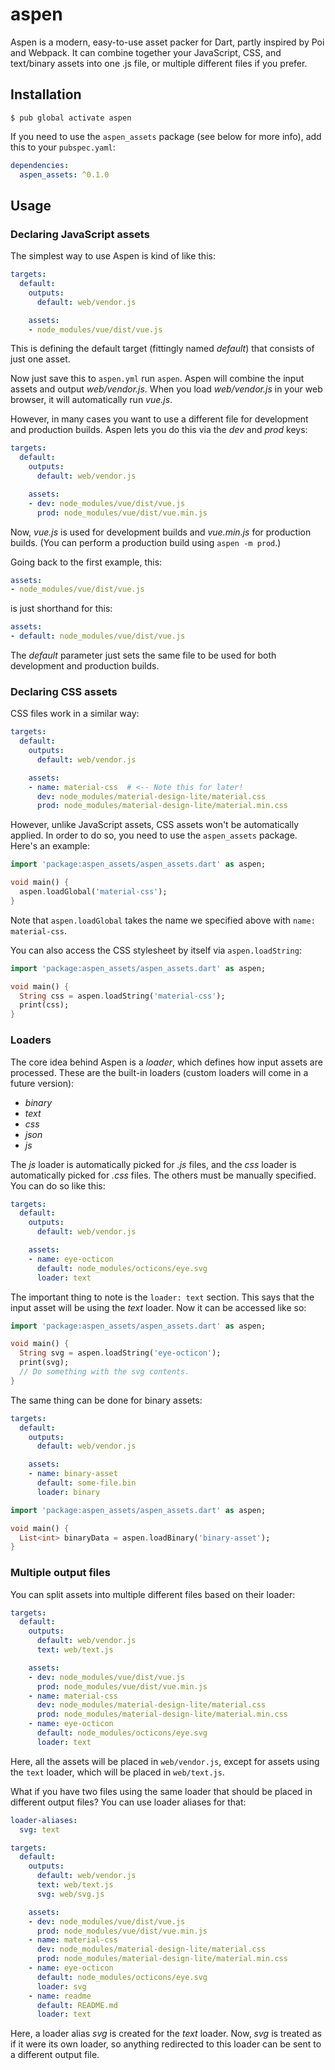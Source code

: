 # aspen

Aspen is a modern, easy-to-use asset packer for Dart, partly inspired by Poi and
Webpack. It can combine together your JavaScript, CSS, and text/binary assets into one
.js file, or multiple different files if you prefer.

## Installation

```
$ pub global activate aspen
```

If you need to use the `aspen_assets` package (see below for more info), add this to
your `pubspec.yaml`:

```yaml
dependencies:
  aspen_assets: ^0.1.0
```

## Usage

### Declaring JavaScript assets

The simplest way to use Aspen is kind of like this:

```yaml
targets:
  default:
    outputs:
      default: web/vendor.js

    assets:
    - node_modules/vue/dist/vue.js
```

This is defining the default target (fittingly named *default*) that consists of just
one asset.

Now just save this to `aspen.yml` run `aspen`. Aspen will combine the input assets and
output *web/vendor.js*. When you load *web/vendor.js* in your web browser, it will
automatically run *vue.js*.

However, in many cases you want to use a different file for development and
production builds. Aspen lets you do this via the *dev* and *prod* keys:

```yaml
targets:
  default:
    outputs:
      default: web/vendor.js

    assets:
    - dev: node_modules/vue/dist/vue.js
      prod: node_modules/vue/dist/vue.min.js
```

Now, *vue.js* is used for development builds and *vue.min.js* for production builds.
(You can perform a production build using `aspen -m prod`.)

Going back to the first example, this:

```yaml
assets:
- node_modules/vue/dist/vue.js
```

is just shorthand for this:

```yaml
assets:
- default: node_modules/vue/dist/vue.js
```

The *default* parameter just sets the same file to be used for both development and
production builds.

### Declaring CSS assets

CSS files work in a similar way:

```yaml
targets:
  default:
    outputs:
      default: web/vendor.js

    assets:
    - name: material-css  # <-- Note this for later!
      dev: node_modules/material-design-lite/material.css
      prod: node_modules/material-design-lite/material.min.css
```

However, unlike JavaScript assets, CSS assets won't be automatically applied. In order
to do so, you need to use the `aspen_assets` package. Here's an example:

```dart
import 'package:aspen_assets/aspen_assets.dart' as aspen;

void main() {
  aspen.loadGlobal('material-css');
}
```

Note that `aspen.loadGlobal` takes the name we specified above with `name: material-css`.

You can also access the CSS stylesheet by itself via `aspen.loadString`:

```dart
import 'package:aspen_assets/aspen_assets.dart' as aspen;

void main() {
  String css = aspen.loadString('material-css');
  print(css);
}
```

### Loaders

The core idea behind Aspen is a *loader*, which defines how input assets are processed.
These are the built-in loaders (custom loaders will come in a future version):

- *binary*
- *text*
- *css*
- *json*
- *js*

The *js* loader is automatically picked for *.js* files, and the *css* loader is
automatically picked for *.css* files. The others must be manually specified. You can
do so like this:

```yaml
targets:
  default:
    outputs:
      default: web/vendor.js

    assets:
    - name: eye-octicon
      default: node_modules/octicons/eye.svg
      loader: text
```

The important thing to note is the `loader: text` section. This says that the input
asset will be using the *text* loader. Now it can be accessed like so:

```dart
import 'package:aspen_assets/aspen_assets.dart' as aspen;

void main() {
  String svg = aspen.loadString('eye-octicon');
  print(svg);
  // Do something with the svg contents.
}
```

The same thing can be done for binary assets:

```yaml
targets:
  default:
    outputs:
      default: web/vendor.js

    assets:
    - name: binary-asset
      default: some-file.bin
      loader: binary
```

```dart
import 'package:aspen_assets/aspen_assets.dart' as aspen;

void main() {
  List<int> binaryData = aspen.loadBinary('binary-asset');
}
```

### Multiple output files

You can split assets into multiple different files based on their loader:

```yaml
targets:
  default:
    outputs:
      default: web/vendor.js
      text: web/text.js

    assets:
    - dev: node_modules/vue/dist/vue.js
      prod: node_modules/vue/dist/vue.min.js
    - name: material-css
      dev: node_modules/material-design-lite/material.css
      prod: node_modules/material-design-lite/material.min.css
    - name: eye-octicon
      default: node_modules/octicons/eye.svg
      loader: text
```

Here, all the assets will be placed in `web/vendor.js`, except for assets using the
`text` loader, which will be placed in `web/text.js`.

What if you have two files using the same loader that should be placed in different
output files? You can use loader aliases for that:

```yaml
loader-aliases:
  svg: text

targets:
  default:
    outputs:
      default: web/vendor.js
      text: web/text.js
      svg: web/svg.js

    assets:
    - dev: node_modules/vue/dist/vue.js
      prod: node_modules/vue/dist/vue.min.js
    - name: material-css
      dev: node_modules/material-design-lite/material.css
      prod: node_modules/material-design-lite/material.min.css
    - name: eye-octicon
      default: node_modules/octicons/eye.svg
      loader: svg
    - name: readme
      default: README.md
      loader: text
```

Here, a loader alias *svg* is created for the *text* loader. Now, *svg* is treated as if
it were its own loader, so anything redirected to this loader can be sent to a different
output file.
